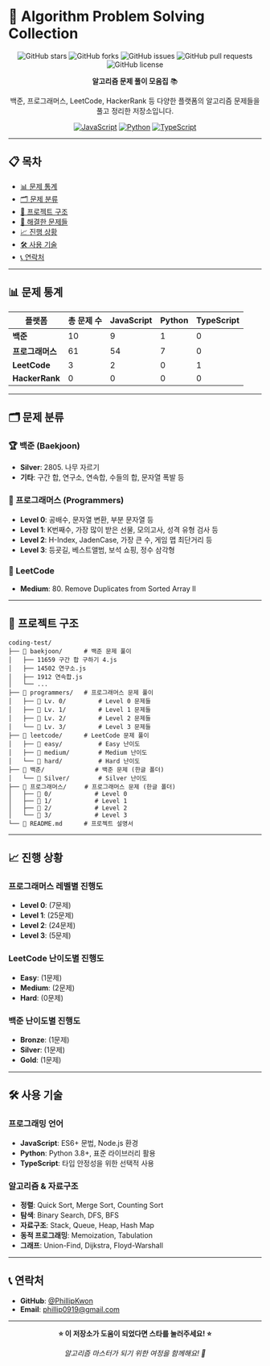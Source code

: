 # 🚀 Algorithm Problem Solving Collection

<div align="center">

![GitHub stars](https://img.shields.io/github/stars/PhillipKwon/coding-test?style=social)
![GitHub forks](https://img.shields.io/github/forks/PhillipKwon/coding-test?style=social)
![GitHub issues](https://img.shields.io/github/issues/PhillipKwon/coding-test)
![GitHub pull requests](https://img.shields.io/github/issues-pr/PhillipKwon/coding-test)
![GitHub license](https://img.shields.io/github/license/PhillipKwon/coding-test)

**알고리즘 문제 풀이 모음집** 📚

백준, 프로그래머스, LeetCode, HackerRank 등 다양한 플랫폼의 알고리즘 문제들을 풀고 정리한 저장소입니다.

[![JavaScript](https://img.shields.io/badge/JavaScript-F7DF1E?style=for-the-badge&logo=javascript&logoColor=black)](https://developer.mozilla.org/en-US/docs/Web/JavaScript)
[![Python](https://img.shields.io/badge/Python-3776AB?style=for-the-badge&logo=python&logoColor=white)](https://www.python.org/)
[![TypeScript](https://img.shields.io/badge/TypeScript-007ACC?style=for-the-badge&logo=typescript&logoColor=white)](https://www.typescriptlang.org/)

</div>

---

## 📋 목차

- [📊 문제 통계](#-문제-통계)
- [🗂️ 문제 분류](#️-문제-분류)
- [📁 프로젝트 구조](#-프로젝트-구조)
- [🎯 해결한 문제들](#-해결한-문제들)
- [📈 진행 상황](#-진행-상황)
- [🛠️ 사용 기술](#-사용-기술)
- [📞 연락처](#-연락처)

---

## 📊 문제 통계

| 플랫폼           | 총 문제 수 | JavaScript | Python | TypeScript |
| ---------------- | ---------- | ---------- | ------ | ---------- |
| **백준**         | 10          | 9          | 1      | 0          |
| **프로그래머스** | 61         | 54         | 7     | 0          |
| **LeetCode**     | 3          | 2          | 0      | 1          |
| **HackerRank**   | 0          | 0          | 0      | 0          |
---

## 🗂️ 문제 분류

### 🏆 백준 (Baekjoon)

- **Silver**: 2805. 나무 자르기
- **기타**: 구간 합, 연구소, 연속합, 수들의 합, 문자열 폭발 등

### 💼 프로그래머스 (Programmers)

- **Level 0**: 공배수, 문자열 변환, 부분 문자열 등
- **Level 1**: K번째수, 가장 많이 받은 선물, 모의고사, 성격 유형 검사 등
- **Level 2**: H-Index, JadenCase, 가장 큰 수, 게임 맵 최단거리 등
- **Level 3**: 등굣길, 베스트앨범, 보석 쇼핑, 정수 삼각형

### 🌟 LeetCode

- **Medium**: 80. Remove Duplicates from Sorted Array II

---

## 📁 프로젝트 구조

```
coding-test/
├── 📁 baekjoon/      # 백준 문제 풀이
│   ├── 11659 구간 합 구하기 4.js
│   ├── 14502 연구소.js
│   ├── 1912 연속합.js
│   └── ...
├── 📁 programmers/   # 프로그래머스 문제 풀이
│   ├── 📁 Lv. 0/         # Level 0 문제들
│   ├── 📁 Lv. 1/         # Level 1 문제들
│   ├── 📁 Lv. 2/         # Level 2 문제들
│   └── 📁 Lv. 3/         # Level 3 문제들
├── 📁 leetcode/      # LeetCode 문제 풀이
│   ├── 📁 easy/          # Easy 난이도
│   ├── 📁 medium/        # Medium 난이도
│   └── 📁 hard/          # Hard 난이도
├── 📁 백준/              # 백준 문제 (한글 폴더)
│   └── 📁 Silver/        # Silver 난이도
├── 📁 프로그래머스/     # 프로그래머스 문제 (한글 폴더)
│   ├── 📁 0/            # Level 0
│   ├── 📁 1/            # Level 1
│   ├── 📁 2/            # Level 2
│   └── 📁 3/            # Level 3
└── 📄 README.md      # 프로젝트 설명서
```

---

## 📈 진행 상황

### 프로그래머스 레벨별 진행도
- **Level 0**: (7문제)
- **Level 1**: (25문제)  
- **Level 2**: (24문제)
- **Level 3**: (5문제)

### LeetCode 난이도별 진행도
- **Easy**: (1문제)
- **Medium**: (2문제)
- **Hard**: (0문제)

### 백준 난이도별 진행도
- **Bronze**: (1문제)
- **Silver**: (1문제)
- **Gold**: (1문제)

---

## 🛠️ 사용 기술

### 프로그래밍 언어

- **JavaScript**: ES6+ 문법, Node.js 환경
- **Python**: Python 3.8+, 표준 라이브러리 활용
- **TypeScript**: 타입 안정성을 위한 선택적 사용

### 알고리즘 & 자료구조

- **정렬**: Quick Sort, Merge Sort, Counting Sort
- **탐색**: Binary Search, DFS, BFS
- **자료구조**: Stack, Queue, Heap, Hash Map
- **동적 프로그래밍**: Memoization, Tabulation
- **그래프**: Union-Find, Dijkstra, Floyd-Warshall

---

## 📞 연락처

- **GitHub**: [@PhillipKwon](https://github.com/PhillipKwon)
- **Email**: phillip0919@gmail.com

---

<div align="center">

**⭐ 이 저장소가 도움이 되었다면 스타를 눌러주세요! ⭐**

_알고리즘 마스터가 되기 위한 여정을 함께해요! 🚀_

</div>
